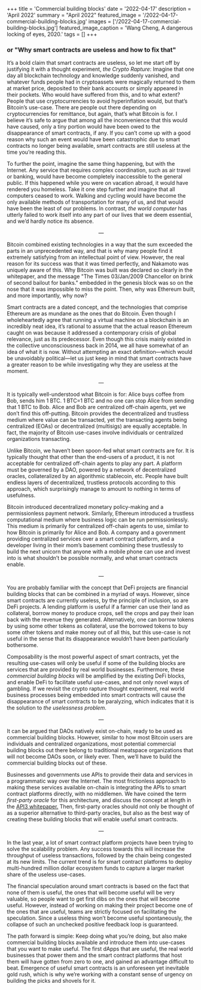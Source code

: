 +++
title = 'Commercial building blocks'
date = '2022-04-17'
description = 'April 2022'
summary = "April 2022"
featured_image = '/2022-04-17-commercial-building-blocks.jpg'
images = ['/2022-04-17-commercial-building-blocks.jpg']
featured_image_caption = 'Wang Cheng, A dangerous locking of eyes, 2020.'
tags = []
+++

### or "Why smart contracts are useless and how to fix that"

It’s a bold claim that smart contracts are useless, so let me start off by justifying it with a thought experiment, _the Crypto Rapture_:
Imagine that one day all blockchain technology and knowledge suddenly vanished, and whatever funds people had in cryptoassets were magically returned to them at market price, deposited to their bank accounts or simply appeared in their pockets.
Who would have suffered from this, and to what extent? People that use cryptocurrencies to avoid hyperinflation would, but that’s Bitcoin’s use-case.
There are people out there depending on cryptocurrencies for remittance, but again, that’s what Bitcoin is for.
I believe it’s safe to argue that among all the inconvenience that this would have caused, only a tiny portion would have been owed to the disappearance of smart contracts, if any.
If you can’t come up with a good reason why such an event would have been catastrophic due to smart contracts no longer being available, smart contracts are still useless at the time you’re reading this.

To further the point, imagine the same thing happening, but with the Internet.
Any service that requires complex coordination, such as air travel or banking, would have become completely inaccessible to the general public.
If this happened while you were on vacation abroad, it would have rendered you homeless.
Take it one step further and imagine that all computers ceased to work.
Walking and cycling would have become the only available methods of transportation for many of us, and that would have been the least of our problems.
In contrast, _the world computer_ has utterly failed to work itself into any part of our lives that we deem essential, and we’d hardly notice its absence.

<div style="text-align: center"> — </div>

Bitcoin combined existing technologies in a way that the sum exceeded the parts in an unprecedented way, and that is why many people find it extremely satisfying from an intellectual point of view.
However, the real reason for its success was that it was timed perfectly, and Nakamoto was uniquely aware of this.
Why Bitcoin was built was declared so clearly in the whitepaper, and the message "The Times 03/Jan/2009 Chancellor on brink of second bailout for banks." embedded in the genesis block was so on the nose that it was impossible to miss the point.
Then, why was Ethereum built, and more importantly, why now?

Smart contracts are a dated concept, and the technologies that comprise Ethereum are as mundane as the ones that do Bitcoin.
Even though I wholeheartedly agree that running a virtual machine on a blockchain is an incredibly neat idea, it’s rational to assume that the actual reason Ethereum caught on was because it addressed a contemporary crisis of global relevance, just as its predecessor.
Even though this crisis mainly existed in the collective unconsciousness back in 2014, we all have somewhat of an idea of what it is now.
Without attempting an exact definition—which would be unavoidably political—let us just keep in mind that smart contracts have a greater reason to be while investigating why they are useless at the moment.

<div style="text-align: center"> — </div>

It is typically well-understood what Bitcoin is for: Alice buys coffee from Bob, sends him 1 BTC.
1 BTC=1 BTC and no one can stop Alice from sending that 1 BTC to Bob.
Alice and Bob are centralized off-chain agents, yet we don’t find this off-putting.
Bitcoin provides the decentralized and trustless medium where value can be transacted, yet the transacting agents being centralized (EOAs) or decentralized (multisigs) are equally acceptable.
In fact, the majority of Bitcoin use-cases involve individuals or centralized organizations transacting.

Unlike Bitcoin, we haven’t been spoon-fed what smart contracts are for.
It is typically thought that other than the end-users of a product, it is not acceptable for centralized off-chain agents to play any part.
A platform must be governed by a DAO, powered by a network of decentralized oracles, collateralized by an algorithmic stablecoin, etc.
People have built endless layers of decentralized, trustless protocols according to this approach, which surprisingly manage to amount to nothing in terms of usefulness.

Bitcoin introduced decentralized monetary policy-making and a permissionless payment network.
Similarly, Ethereum introduced a trustless computational medium where business logic can be run permissionlessly.
This medium is primarily for centralized off-chain agents to use, similar to how Bitcoin is primarily for Alice and Bob.
A company and a government providing centralized services over a smart contract platform, and a developer living in their mom’s basement combining these trustlessly to build the next unicorn that anyone with a mobile phone can use and invest into is what shouldn’t be possible normally, and what smart contracts enable.

<div style="text-align: center"> — </div>

You are probably familiar with the concept that DeFi projects are financial building blocks that can be combined in a myriad of ways.
However, since smart contracts are currently useless, by the principle of inclusion, so are DeFi projects.
A lending platform is useful if a farmer can use their land as collateral, borrow money to produce crops, sell the crops and pay their loan back with the revenue they generated.
Alternatively, one can borrow tokens by using some other tokens as collateral, use the borrowed tokens to buy some other tokens and make money out of all this, but this use-case is not useful in the sense that its disappearance wouldn’t have been particularly bothersome.

Composability is the most powerful aspect of smart contracts, yet the resulting use-cases will only be useful if some of the building blocks are services that are provided by real world businesses.
Furthermore, these _commercial building blocks_ will be amplified by the existing DeFi blocks, and enable DeFi to facilitate useful use-cases, and not only novel ways of gambling.
If we revisit the crypto rapture thought experiment, real world business processes being embedded into smart contracts will cause the disappearance of smart contracts to be paralyzing, which indicates that it is the solution to _the uselessness problem_.

<div style="text-align: center"> — </div>

It can be argued that DAOs natively exist on-chain, ready to be used as commercial building blocks.
However, similar to how most Bitcoin users are individuals and centralized organizations, most potential commercial building blocks out there belong to traditional meatspace organizations that will not become DAOs soon, or likely ever.
Then, we’ll have to build the commercial building blocks out of these.

Businesses and governments use APIs to provide their data and services in a programmatic way over the Internet.
The most frictionless approach to making these services available on-chain is integrating the APIs to smart contract platforms directly, with no middlemen.
We have coined the term _first-party oracle_ for this architecture, and discuss the concept at length in the [API3 whitepaper.](https://raw.githubusercontent.com/api3dao/api3-whitepaper/master/api3-whitepaper.pdf)
Then, first-party oracles should not only be thought of as a superior alternative to third-party oracles, but also as the best way of creating these building blocks that will enable useful smart contracts.

<div style="text-align: center"> — </div>

In the last year, a lot of smart contract platform projects have been trying to solve the scalability problem.
Any success towards this will increase the throughput of useless transactions, followed by the chain being congested at its new limits.
The current trend is for smart contract platforms to deploy multi-hundred million dollar ecosystem funds to capture a larger market share of the useless use-cases.

The financial speculation around smart contracts is based on the fact that none of them is useful, the ones that will become useful will be very valuable, so people want to get first dibs on the ones that will become useful.
However, instead of working on making their project become one of the ones that are useful, teams are strictly focused on facilitating the speculation.
Since a useless thing won’t become useful spontaneously, the collapse of such an unchecked positive feedback loop is guaranteed.

The path forward is simple: Keep doing what you’re doing, but also make commercial building blocks available and introduce them into use-cases that you want to make useful.
The first dApps that are useful, the real world businesses that power them and the smart contract platforms that host them will have gotten from zero to one, and gained an advantage difficult to beat.
Emergence of useful smart contracts is an unforeseen yet inevitable gold rush, which is why we’re working with a constant sense of urgency on building the picks and shovels for it.

